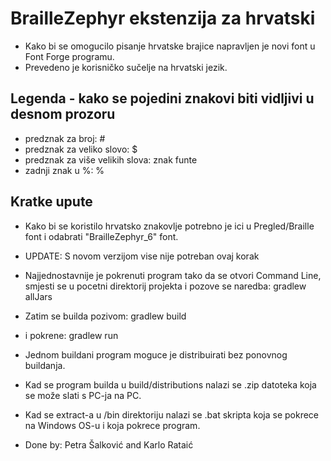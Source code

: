 # BrailleZephyr ekstenzija za hrvatski

- Kako bi se omogucilo pisanje hrvatske brajice napravljen je novi font u Font Forge programu.
- Prevedeno je korisničko sučelje na hrvatski jezik.

## Legenda - kako se pojedini znakovi biti vidljivi u desnom prozoru
- predznak za broj: #
- predznak za veliko slovo: $
- predznak za više velikih slova: znak funte
- zadnji znak u %: %

## Kratke upute
- Kako bi se koristilo hrvatsko znakovlje potrebno je ici u Pregled/Braille font i odabrati "BrailleZephyr_6" font.
- UPDATE: S novom verzijom vise nije potreban ovaj korak
- Najjednostavnije je pokrenuti program tako da se otvori Command Line, smjesti se u pocetni direktorij projekta i pozove se naredba:
gradlew allJars
- Zatim se builda pozivom:
gradlew build
- i pokrene:
gradlew run

- Jednom buildani program moguce je distribuirati bez ponovnog buildanja.
- Kad se program builda u build/distributions nalazi se .zip datoteka koja se može slati s PC-ja na PC.
- Kad se extract-a u /bin direktoriju nalazi se .bat skripta koja se pokrece na Windows OS-u i koja pokrece program.

- Done by: Petra Šalković and Karlo Rataić
